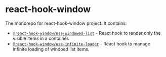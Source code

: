 # react-hook-window

The monorepo for react-hook-window project. It contains:

- [`@react-hook-window/use-windowed-list`][use-windowed-list] - React hook to render only the visible items in a container.
- [`@react-hook-window/use-infinite-loader`][use-infinite-loader] - React hook to manage infinite loading of windoed list items.

<!-- L I N K S -->

[use-windowed-list]: /packages/use-windowed-list
[use-infinite-loader]: /packages/use-infinite-loader
